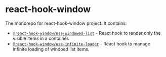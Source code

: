 # react-hook-window

The monorepo for react-hook-window project. It contains:

- [`@react-hook-window/use-windowed-list`][use-windowed-list] - React hook to render only the visible items in a container.
- [`@react-hook-window/use-infinite-loader`][use-infinite-loader] - React hook to manage infinite loading of windoed list items.

<!-- L I N K S -->

[use-windowed-list]: /packages/use-windowed-list
[use-infinite-loader]: /packages/use-infinite-loader
